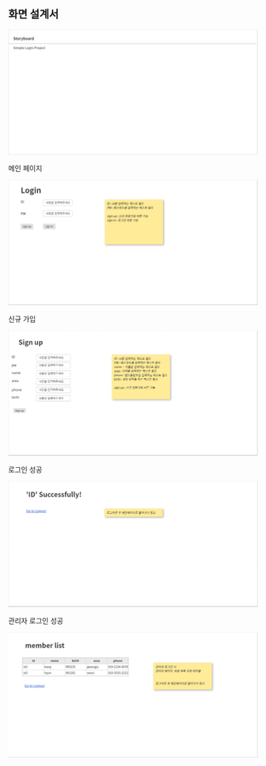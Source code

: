 ## 화면 설계서 

<img src="./storyboard1.PNG">

메인 페이지 

<img src="./storyboard2.PNG">

신규 가입

<img src="./storyboard3.PNG">

로그인 성공

<img src="./storyboard4.PNG">

관리자 로그인 성공

<img src="./storyboard5.PNG">